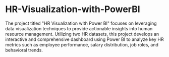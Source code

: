 # HR-Visualization-with-PowerBI
 The project titled "HR Visualization with Power BI" focuses on leveraging data visualization techniques to provide actionable insights into human resource management. Utilizing two HR datasets, this project develops an interactive and comprehensive dashboard using Power BI to analyze key HR metrics such as employee performance, salary distribution, job roles, and behavioral trends.
